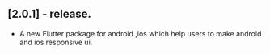 ## [2.0.1] - release.

* A new Flutter package for android ,ios which help users to make android and ios responsive ui.

